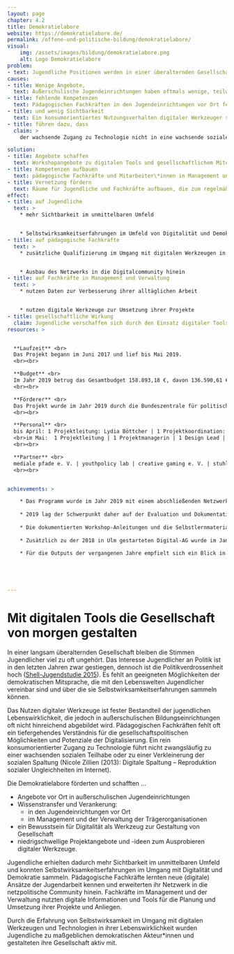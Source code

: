 ```yaml
---
layout: page
chapter: 4.2
title: Demokratielabore
website: https://demokratielabore.de/
permalink: /offene-und-politische-bildung/demokratielabore/
visual:
    img: /assets/images/bildung/demokratielabore.png
    alt: Logo Demokratielabore
problem:
- text: Jugendliche Positionen werden in einer überalternden Gesellschaft nicht ausreichend wahrgenommen, was zu Politikverdrossenheit führt.
causes:
- title: Wenige Angebote,
  text: Außerschulische Jugendeinrichtungen haben oftmals wenige, teilweise gar keine Angebote mit digital-politischem Schwerpunkt in ihrem Programm.
- title: fehlende Kompetenzen
  text: Pädagogischen Fachkräften in den Jugendeinrichtungen vor Ort fehlt oft ein tiefergehendes Verständnis für die gesellschaftspolitischen Möglichkeiten und Potenziale der Digitalisierung.
- title: und wenig Sichtbarkeit
  text: Ein konsumorientiertes Nutzungsverhalten digitaler Werkzeuger steht einem kreativ-schaffenden gegenüber und verhindert die eigene Wahrnehmung im digitalen wie analogen Raum durch andere.
- title: führen dazu, dass
  claim: >
    der wachsende Zugang zu Technologie nicht in eine wachsende soziale Teilhabe mündet.

solution:
- title: Angebote schaffen
  text: Workshopangebote zu digitalen Tools und gesellschaftlichem Miteinander in Jugendeinrichtungen schaffen und zu eigenen Projekten anregen
- title: Kompetenzen aufbauen
  text: pädagogische Fachkräfte und Mitarbeiter\*innen in Management und Verwaltung zum Einsatz und zur Kontextualisierung digitaler Werkzeuge in ihrer täglichen Arbeit qualifizieren
- title: Vernetzung fördern
  text: Räume für Jugendliche und Fachkräfte aufbauen, die zum regelmäßigen Austausch einladen und durch eine Unterstützungsstruktur getragen werden
effect:
- title: auf Jugendliche
  text: >
    * mehr Sichtbarkeit im unmittelbaren Umfeld


    * Selbstwirksamkeitserfahrungen im Umfeld von Digitalität und Demokratie
- title: auf pädagogische Fachkräfte
  text: >
    * zusätzliche Qualifizierung im Umgang mit digitalen Werkzeugen in der Jugendarbeit


    * Ausbau des Netzwerks in die Digitalcommunity hinein
- title: auf Fachkräfte in Management und Verwaltung
  text: >
    * nutzen Daten zur Verbesserung ihrer alltäglichen Arbeit


    * nutzen digitale Werkzeuge zur Umsetzung ihrer Projekte
- title: gesellschaftliche Wirkung
  claim: Jugendliche verschaffen sich durch den Einsatz digitaler Tools Sichtbarkeit und gestalten ihre Gesellschaft aktiv mit.
resources: >


  **Laufzeit** <br>
  Das Projekt begann im Juni 2017 und lief bis Mai 2019.
  <br><br>

  **Budget** <br>
  Im Jahr 2019 betrug das Gesamtbudget 158.893,18 €, davon 136.590,61 € Personalmittel und Honorare für externe Expert\*innen sowie 22.302,57 € Sach- und Verwaltungskosten. Das Projekt war inkl. dem vorgesehenen Eigenanteil von 13.000€ zu 100% finanziert.
  <br><br>

  **Förderer** <br>
  Das Projekt wurde im Jahr 2019 durch die Bundeszentrale für politische Bildung gefördert. 
  <br><br>

  **Personal** <br>
  bis April: 1 Projektleitung: Lydia Böttcher | 1 Projektkoordination: Paula Grünwald | 5 Projektmanager\*innen: Jasmin Helm (Kommunikation), Juliane Krüger (Organisation, Finanzen), Matthias Löwe (Workshops), Maximilian Voigt (Digital-AGs), Sonja Fischbauer (allround) | 1 Design Lead: Nadine Stammen | 2 studentische Mitarbeiter\*innen: Lea Pfau, Leonard Wolf | 1 Bundesfreiwilligendienstleistender: Sebastian Schröder | 1 Supervision & Intervision: Nadine Evers 
  <br>im Mai:  1 Projektleitung | 1 Projektmanagerin | 1 Design Lead | 1 studentische Mitarbeiterin | 1 Supervision & Intervision
  <br><br>

  **Partner** <br>
  mediale pfade e. V. | youthpolicy lab | creative gaming e. V. | stuhlkreis_revolte
  <br><br>


achievements: >

    * Das Programm wurde im Jahr 2019 mit einem abschließenden Netzwerkreffen Ende März beendet. Das ursprünglich als Abschluss geplante Demokratiefestival für Jugendliche konnte leider auf Grund kurzfristiger Mittelumverteilung seitens des  Bundesministeriums für Familie, Senioren, Frauen und Jugend – Förderer bis inkl. 2018 – nicht stattfinden.
    
    * 2019 lag der Schwerpunkt daher auf der Evaluation und Dokumentation der Projektergebnisse und dem Fertigstellen der Selbstlernmaterialien, sodass die konzipierten Programme, Materialien und Workshops weiter von Lehrenden und Lernenden genutzt werden können. Hierfür wurde die Website erweitert und die [Suche nach Lerninhalten](https://demokratielabore.de/materialsammlung/) verbessert. 
    
    * Die dokumentierten Workshop-Anleitungen und die Selbstlernmaterialien wurden auch nach Projektende von zahlreichen Jugenbildungseinrichtungen und Schulen genutzt und selbstständig durchgeführt.
    
    * Zusätzlich zu der 2018 in Ulm gestarteten Digital-AG wurde im Januar 2019 eine weitere AG in Frankfurt am Main etabliert und mit zwei Workshop-Durchführungen begleitet. Beide Digital-AGs haben sich nach Projektende weiterentwickelt und wurden unter anderem Namen fortgeführt bzw. in die vor Ort bestehenden Strukturen aufgenommen.

    * Für die Outputs der vergangenen Jahre empfielt sich ein Blick in den [Jahresbericht 2018](https://2018.okfn.de/open-government/demokratielabore/) und in [diesen Blogpost](https://demokratielabore.de/blog/Demokratielabore-verabschiedet-sich).





---
```



# Mit digitalen Tools die Gesellschaft von morgen gestalten

In einer langsam überalternden Gesellschaft bleiben die Stimmen Jugendlicher viel zu oft ungehört. Das Interesse Jugendlicher an Politik ist in den letzten Jahren zwar gestiegen, dennoch ist die Politikverdrossenheit hoch ([Shell-Jugendstudie 2015](https://www.shell.de/ueber-uns/die-shell-jugendstudie.html)). Es fehlt an geeigneten Möglichkeiten der demokratischen Mitsprache, die mit den Lebenswelten Jugendlicher vereinbar sind und über die sie Selbstwirksamkeitserfahrungen sammeln können.

Das Nutzen digitaler Werkzeuge ist fester Bestandteil der jugendlichen Lebenswirklichkeit, die jedoch in außerschulischen Bildungseinrichtungen oft nicht hinreichend abgebildet wird. Pädagogischen Fachkräften fehlt oft ein tiefergehendes Verständnis für die gesellschaftspolitischen Möglichkeiten und Potenziale der Digitalisierung. Ein rein konsumorientierter Zugang zu Technologie führt nicht zwangsläufig zu einer wachsenden sozialen Teilhabe oder zu einer Verkleinerung der sozialen Spaltung (Nicole Zillien (2013): Digitale Spaltung – Reproduktion sozialer Ungleichheiten im Internet).

Die Demokratielabore förderten und schafften ...
* Angebote vor Ort in außerschulischen Jugendeinrichtungen
* Wissenstransfer und Verankerung:
  * in den Jugendeinrichtungen vor Ort
  * im Management und der Verwaltung der Trägerorganisationen
* ein Bewusstsein für Digitalität als Werkzeug zur Gestaltung von Gesellschaft
* niedrigschwellige Projektangebote und -ideen zum Ausprobieren digitaler Werkzeuge.

Jugendliche erhielten dadurch mehr Sichtbarkeit im unmittelbaren Umfeld und konnten Selbstwirksamkeitserfahrungen im Umgang mit Digitalität und Demokratie sammeln. Pädagogische Fachkräfte lernten neue (digitale) Ansätze der Jugendarbeit kennen und erweiterten ihr Netzwerk in die netzpolitische Community hinein. Fachkräfte im Management und der Verwaltung nutzten digitale Informationen und Tools für die Planung und Umsetzung ihrer Projekte und Anliegen.

Durch die Erfahrung von Selbstwirksamkeit im Umgang mit digitalen Werkzeugen und Technologien in ihrer Lebenswirklichkeit wurden Jugendliche zu maßgeblichen demokratischen Akteur\*innen und gestalteten ihre Gesellschaft aktiv mit.
